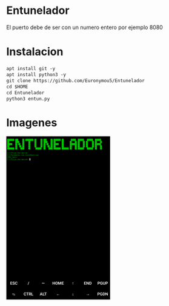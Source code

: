 # Entunelador
El puerto debe de ser con un numero entero por ejemplo 8080
# Instalacion
```
apt install git -y
apt install python3 -y
git clone https://github.com/Euronymou5/Entunelador
cd $HOME
cd Entunelador
python3 entun.py
```

# Imagenes
![image.png](https://github.com/Euronymou5/Entunelador/raw/main/.imagenes/image.png)
